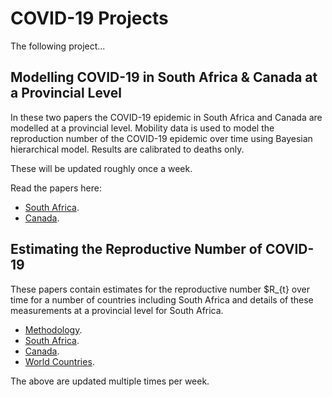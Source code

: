 # COVID-19 Projects

The following project...

## Modelling COVID-19 in South Africa & Canada at a Provincial Level

In these two papers the COVID-19 epidemic in South Africa and Canada are modelled at a provincial level. Mobility data is used to model the reproduction number of the COVID-19 epidemic over time using Bayesian hierarchical model. Results are calibrated to deaths only. 

These will be updated roughly once a week.

Read the papers here:

* [South Africa](modelling_covid-19_in_south_africa_at_a_provincial_level.html).
* [Canada](modelling_covid-19_in_canada_at_a_provincial_level.html).

## Estimating the Reproductive Number of COVID-19

These papers contain estimates for the reproductive number $R_{t} over time for a number of countries including South Africa and details of these measurements at a provincial level for South Africa. 

* [Methodology](estimating_r.html).
* [South Africa](estimating_r_za.html).
* [Canada](estimating_r_ca.html).
* [World Countries](estimating_r_world.html).

The above are updated multiple times per week.
